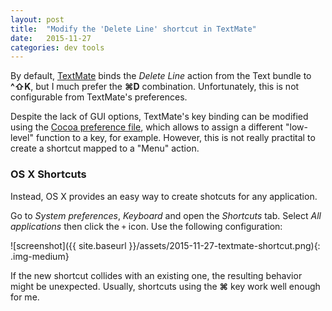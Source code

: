 ```yaml
---
layout: post
title:  "Modify the 'Delete Line' shortcut in TextMate"
date:   2015-11-27 
categories: dev tools
---
```



By default, [TextMate](https://macromates.com/) binds the *Delete Line* action from the Text bundle to **^&#8679;K**, but I much prefer the **&#8984;D** combination. Unfortunately, this is not configurable from TextMate's preferences.

Despite the lack of GUI options, TextMate's key binding can be modified using the [Cocoa preference file](https://developer.apple.com/library/mac/documentation/Cocoa/Conceptual/EventOverview/TextDefaultsBindings/TextDefaultsBindings.html), which allows to assign a different "low-level" function to a key, for example. However, this is not really practital to create a shortcut mapped to a "Menu" action.

### OS X Shortcuts

Instead, OS X provides an easy way to create shotcuts for any application.

Go to *System preferences*, *Keyboard* and open the *Shortcuts* tab. Select *All applications* then click the `+` icon. Use the following configuration:

![screenshot]({{ site.baseurl }}/assets/2015-11-27-textmate-shortcut.png){: .img-medium}

If the new shortcut collides with an existing one, the resulting behavior might be unexpected. Usually, shortcuts using the **&#8984;** key work well enough for me.
